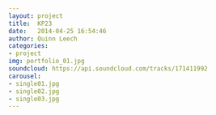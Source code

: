 ```yaml
---
layout: project
title:  KP23
date:   2014-04-25 16:54:46
author: Quinn Leech
categories:
- project
img: portfolio_01.jpg
soundcloud: https://api.soundcloud.com/tracks/171411992
carousel:
- single01.jpg
- single02.jpg
- single03.jpg
---
```

